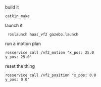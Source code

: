 

build it
```
catkin_make
```

launch it
```
 roslaunch haas_vf2 gazebo.launch
```

run a motion plan
```
rosservice call /vf2_motion "x_pos: 25.0
y_pos: 25.0"
```

reset the thing
```
rosservice call /vf2_position "x_pos: 0.0
y_pos: 0.0"
```